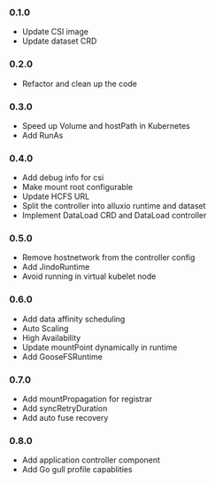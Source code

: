 ### 0.1.0

* Update CSI image
* Update dataset CRD

### 0.2.0

* Refactor and clean up the code


### 0.3.0

* Speed up Volume and hostPath in Kubernetes
* Add RunAs


### 0.4.0

* Add debug info for csi
* Make mount root configurable
* Update HCFS URL
* Split the controller into alluxio runtime and dataset
* Implement DataLoad CRD and DataLoad controller


### 0.5.0

* Remove hostnetwork from the controller config
* Add JindoRuntime
* Avoid running in virtual kubelet node

### 0.6.0

* Add data affinity scheduling
* Auto Scaling
* High Availability
* Update mountPoint dynamically in runtime
* Add GooseFSRuntime

### 0.7.0

* Add mountPropagation for registrar
* Add syncRetryDuration
* Add auto fuse recovery

### 0.8.0

* Add application controller component
* Add Go gull profile capablities
